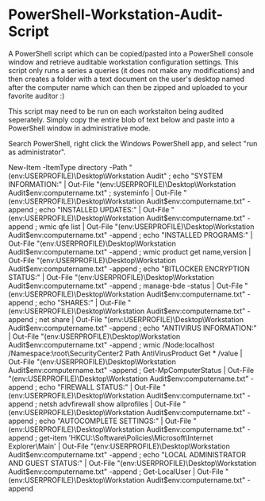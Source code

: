 # PowerShell-Workstation-Audit-Script

A PowerShell script which can be copied/pasted into a PowerShell console window and retrieve auditable workstation configuration settings. This script only runs a series a queries (it does not make any modifications) and then creates a folder with a text document on the user's desktop named after the computer name which can then be zipped and uploaded to your favorite auditor :)

This script may need to be run on each workstaiton being audited seperately. Simply copy the entire blob of text below and paste into a PowerShell window in administrative mode.

Search PowerShell, right click the Windows PowerShell app, and select "run as administrator".

New-Item -ItemType directory -Path "$($env:USERPROFILE)\Desktop\Workstation Audit" ; echo "SYSTEM INFORMATION:" | Out-File "$($env:USERPROFILE)\Desktop\Workstation Audit\$env:computername.txt" ; systeminfo | Out-File "$($env:USERPROFILE)\Desktop\Workstation Audit\$env:computername.txt" -append ; echo "INSTALLED UPDATES:" | Out-File "$($env:USERPROFILE)\Desktop\Workstation Audit\$env:computername.txt" -append ; wmic qfe list | Out-File "$($env:USERPROFILE)\Desktop\Workstation Audit\$env:computername.txt" -append ; echo "INSTALLED PROGRAMS:" | Out-File "$($env:USERPROFILE)\Desktop\Workstation Audit\$env:computername.txt" -append ; wmic product get name,version | Out-File "$($env:USERPROFILE)\Desktop\Workstation Audit\$env:computername.txt" -append ; echo "BITLOCKER ENCRYPTION STATUS:" | Out-File "$($env:USERPROFILE)\Desktop\Workstation Audit\$env:computername.txt" -append ; manage-bde -status | Out-File "$($env:USERPROFILE)\Desktop\Workstation Audit\$env:computername.txt" -append ; echo "SHARES:" | Out-File "$($env:USERPROFILE)\Desktop\Workstation Audit\$env:computername.txt" -append ; net share | Out-File "$($env:USERPROFILE)\Desktop\Workstation Audit\$env:computername.txt" -append ; echo "ANTIVIRUS INFORMATION:" | Out-File "$($env:USERPROFILE)\Desktop\Workstation Audit\$env:computername.txt" -append ; wmic /Node:localhost /Namespace:\\root\SecurityCenter2 Path AntiVirusProduct Get * /value | Out-File "$($env:USERPROFILE)\Desktop\Workstation Audit\$env:computername.txt" -append ; Get-MpComputerStatus | Out-File "$($env:USERPROFILE)\Desktop\Workstation Audit\$env:computername.txt" -append ; echo "FIREWALL STATUS:" | Out-File "$($env:USERPROFILE)\Desktop\Workstation Audit\$env:computername.txt" -append ; netsh advfirewall show allprofiles | Out-File "$($env:USERPROFILE)\Desktop\Workstation Audit\$env:computername.txt" -append ; echo "AUTOCOMPLETE SETTINGS:" | Out-File "$($env:USERPROFILE)\Desktop\Workstation Audit\$env:computername.txt" -append ; get-item 'HKCU:\Software\Policies\Microsoft\Internet Explorer\Main' | Out-File "$($env:USERPROFILE)\Desktop\Workstation Audit\$env:computername.txt" -append ; echo "LOCAL ADMINISTRATOR AND GUEST STATUS:" | Out-File "$($env:USERPROFILE)\Desktop\Workstation Audit\$env:computername.txt" -append ; Get-LocalUser | Out-File "$($env:USERPROFILE)\Desktop\Workstation Audit\$env:computername.txt" -append
